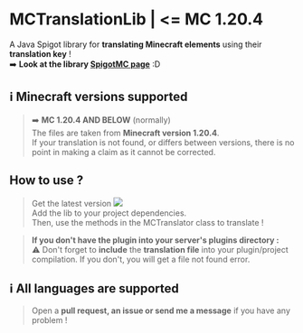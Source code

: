 # MCTranslationLib | <= MC 1.20.4

A Java Spigot library for **translating Minecraft elements** using their **translation key** !  
➡️ **Look at the library [SpigotMC page](https://www.spigotmc.org/resources/mctranslationlib.110678/)** :D

## ℹ️ Minecraft versions supported  

> ➡️ **MC 1.20.4 AND BELOW** (normally)  
> The files are taken from **Minecraft version 1.20.4**.  
> If your translation is not found, or differs between versions, 
> there is no point in making a claim as it cannot be corrected. 

## How to use ?

> Get the latest version [![](https://jitpack.io/v/KeyKatyu/MCTranslationLib.svg)](https://jitpack.io/#KeyKatyu/MCTranslationLib)   
> Add the lib to your project dependencies.  
> Then, use the methods in the MCTranslator class to translate !

> **If you don't have the plugin into your server's plugins directory :**  
> ⚠️ Don't forget to **include** the **translation file** into your plugin/project compilation.
> If you don't, you will get a file not found error.

## ℹ️ All languages are supported

> Open a **pull request, an issue or send me a message** if you have any problem !